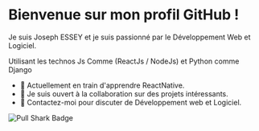 # Bienvenue sur mon profil GitHub !

Je suis Joseph ESSEY et je suis passionné par le Développement Web et Logiciel. 

Utilisant les technos Js Comme (ReactJs / NodeJs) et Python comme Django

- 🌱 Actuellement en train d'apprendre ReactNative.
- 👯 Je suis ouvert à la collaboration sur des projets intéressants.
- 💬 Contactez-moi pour discuter de Développement web et Logiciel.

![Pull Shark Badge]()



<!---
JosephESSEY/JosephESSEY is a ✨ special ✨ repository because its `README.md` (this file) appears on your GitHub profile.
You can click the Preview link to take a look at your changes.
--->
